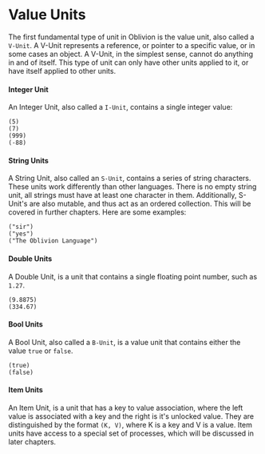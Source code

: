 # Value Units

The first fundamental type of unit in Oblivion is the value unit, also called a `V-Unit`. A V-Unit represents a reference, or pointer to a specific value, or in some cases an object. A V-Unit, in the simplest sense, cannot do anything in and of itself. This type of unit can only have other units applied to it, or have itself applied to other units.

#### Integer Unit

An Integer Unit, also called a `I-Unit`, contains a single integer value:

```
(5)
(7)
(999)
(-88)
```
#### String Units

A String Unit, also called an `S-Unit`, contains a series of string characters. These units work differently than other languages. There is no empty string unit, all strings must have at least one character in them. Additionally, S-Unit's are also mutable, and thus act as an ordered collection. This will be covered in further chapters. Here are some examples:

```
("sir")
("yes")
("The Oblivion Language")
```
#### Double Units

A Double Unit, is a unit that contains a single floating point number, such as `1.27`.

```
(9.8875)
(334.67)
```

#### Bool Units

A Bool Unit, also called a `B-Unit`, is a value unit that contains either the value `true` or `false`.

```
(true)
(false)
```

#### Item Units

An Item Unit, is a unit that has a key to value association, where the left value is associated with a key and the right is it's unlocked value. They are distinguished by the format `(K, V)`, where K is a key and V is a value. Item units have access to a special set of processes, which will be discussed in later chapters.